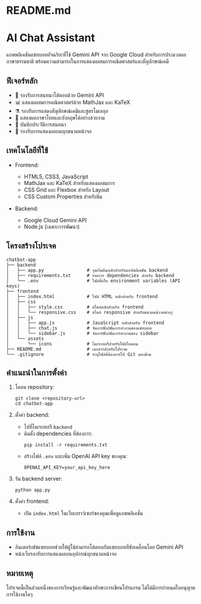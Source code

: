 # README.md

# AI Chat Assistant

แอพพลิเคชันแชทบอทอัจฉริยะที่ใช้ Gemini API จาก Google Cloud สำหรับการประมวลผลภาษาธรรมชาติ พร้อมความสามารถในการแสดงผลสมการคณิตศาสตร์และสัญลักษณ์เคมี

## ฟีเจอร์หลัก

- 🤖 รองรับการสนทนาโต้ตอบด้วย Gemini API
- 📊 แสดงผลสมการคณิตศาสตร์ด้วย MathJax และ KaTeX
- ⚗️ รองรับการแสดงสัญลักษณ์เคมีและสูตรโมเลกุล
- 📝 แสดงผลภาษาไทยและอังกฤษได้อย่างสวยงาม
- 💾 บันทึกประวัติการสนทนา
- 📱 รองรับการแสดงผลบนทุกขนาดหน้าจอ

## เทคโนโลยีที่ใช้

- Frontend:
  - HTML5, CSS3, JavaScript
  - MathJax และ KaTeX สำหรับแสดงผลสมการ
  - CSS Grid และ Flexbox สำหรับ Layout
  - CSS Custom Properties สำหรับธีม

- Backend:
  - Google Cloud Gemini API
  - Node.js (เฉพาะการพัฒนา)

## โครงสร้างโปรเจค

```
chatbot-app
├── backend
│   ├── app.py                # จุดเริ่มต้นหลักสำหรับแอปพลิเคชัน backend
│   ├── requirements.txt      # รายการ dependencies สำหรับ backend
│   └── .env                  # ไฟล์ที่เก็บ environment variables (API keys)
├── frontend
│   ├── index.html            # ไฟล์ HTML หลักสำหรับ frontend
│   ├── css
│   │   ├── style.css         # สไตล์หลักสำหรับ frontend
│   │   └── responsive.css    # สไตล์ responsive สำหรับขนาดหน้าจอต่างๆ
│   ├── js
│   │   ├── app.js            # JavaScript หลักสำหรับ frontend
│   │   ├── chat.js           # จัดการฟังก์ชันการทำงานของแชทบอท
│   │   └── sidebar.js        # จัดการฟังก์ชันการทำงานของ sidebar
│   └── assets
│       └── icons             # ไดเรกทอรีสำหรับไฟล์ไอคอน
├── README.md                 # เอกสารสำหรับโปรเจค
└── .gitignore                # ระบุไฟล์ที่ต้องการให้ Git มองข้าม
```

## คำแนะนำในการตั้งค่า

1. โคลน repository:
   ```
   git clone <repository-url>
   cd chatbot-app
   ```

2. ตั้งค่า backend:
   - ไปที่ไดเรกทอรี `backend`
   - ติดตั้ง dependencies ที่ต้องการ:
     ```
     pip install -r requirements.txt
     ```
   - สร้างไฟล์ `.env` และเพิ่ม OpenAI API key ของคุณ:
     ```
     OPENAI_API_KEY=your_api_key_here
     ```

3. รัน backend server:
   ```
   python app.py
   ```

4. ตั้งค่า frontend:
   - เปิด `index.html` ในเว็บเบราว์เซอร์ของคุณเพื่อดูแอพพลิเคชั่น

## การใช้งาน

- อินเตอร์เฟซแชทบอทช่วยให้ผู้ใช้สามารถโต้ตอบกับแชทบอทที่ขับเคลื่อนโดย Gemini API
- หน้าเว็บรองรับการแสดงผลบนอุปกรณ์ทุกขนาดหน้าจอ

## หมายเหตุ

โปรเจคนี้เป็นส่วนหนึ่งของการเรียนรู้และพัฒนาทักษะการเขียนโปรแกรม ไม่ได้มีการกำหนดใบอนุญาตการใช้งานใดๆ